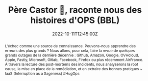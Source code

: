 ---
title: Père Castor 🐻, raconte nous des histoires d'OPS (BBL)

event: BBL @ Worldline
event_url: https://worldline.com/

location: En ligne

summary: Quels sont les derniers incidents ? Que pouvons-nous apprendre ?
abstract: "L'échec comme une source de connaissance. Pouvons-nous apprendre des erreurs des plus grands ?
Nous allons, pour cela, faire la revue de quelques grands outages de la dernière décennie : Github, Amazon, Google, OVHcloud, Apple, Fastly, Microsoft, Gitlab, Facebook, Firefox ou plus récemment AirFrance. À travers la lecture des post-mortems des incidents, nous analyserons la root cause, la mise en place de la remédiation, et en extraire des bonnes pratiques

~ IaaS (Interruption as a Sageness) #HugOps"

date: "2022-10-11T12:45:00Z"
date_end: "2022-10-11T14:00:00Z"
all_day: false

publishDate: "2022-09-20T00:00:00Z"

authors: [David Aparicio]
tags: [Brown Bag Lunch, Cloud, SRE, BBL, Meetup, Lunch & Learn]

featured: false

image:
  caption: 'Crédits: [**charlesdeluvio/unsplash**](https://unsplash.com/photos/wn7dOzUh3Rs)'
  focal_point: Right

links:
- icon: comments
  icon_pack: fas
  name: Avis
  url: https://s.42l.fr/worldbbl
url_code: ""
url_pdf: ""
url_slides: ""
url_video: ""

slides: ""
projects: []
---